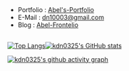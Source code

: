 ##
- Portfolio : [Abel's-Portfolio](https://portfolio-abel.netlify.app/)
- E-Mail : dn10003@gmail.com
- Blog : [Abel-Frontelio](https://kdn0325.github.io/)

##
[![Top Langs](https://github-readme-stats.vercel.app/api/top-langs/?username=kdn0325&layout=compact)](https://github.com/kdn0325/github-readme-stats)[![kdn0325's GitHub stats](https://github-readme-stats.vercel.app/api?username=kdn0325)](https://github.com/kdn0325?tab=repositories)


[![kdn0325's github activity graph](https://activity-graph.herokuapp.com/graph?username=kdn0325&theme=dracula)](https://github.com/kdn0325/github-readme-activity-graph)
